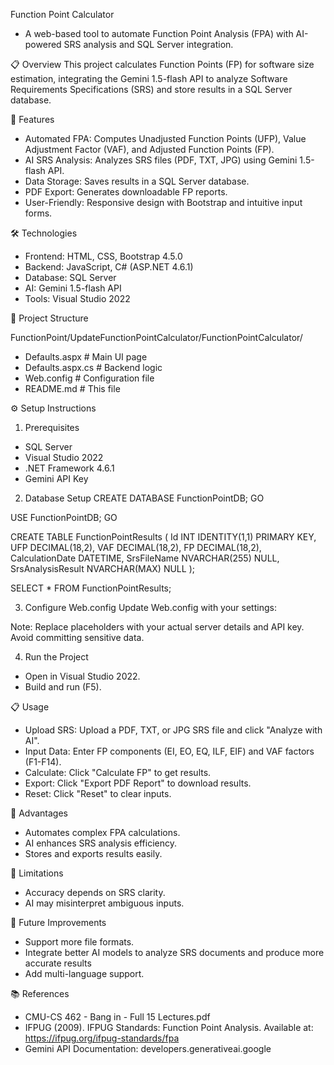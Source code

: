 Function Point Calculator
- A web-based tool to automate Function Point Analysis (FPA) with AI-powered SRS analysis and SQL Server integration.

📋 Overview
This project calculates Function Points (FP) for software size estimation, integrating the Gemini 1.5-flash API to analyze Software Requirements Specifications (SRS) and store results in a SQL Server database.

🚀 Features
- Automated FPA: Computes Unadjusted Function Points (UFP), Value Adjustment Factor (VAF), and Adjusted Function Points (FP).
- AI SRS Analysis: Analyzes SRS files (PDF, TXT, JPG) using Gemini 1.5-flash API.
- Data Storage: Saves results in a SQL Server database.
- PDF Export: Generates downloadable FP reports.
- User-Friendly: Responsive design with Bootstrap and intuitive input forms.

🛠️ Technologies
- Frontend: HTML, CSS, Bootstrap 4.5.0
- Backend: JavaScript, C# (ASP.NET 4.6.1)
- Database: SQL Server
- AI: Gemini 1.5-flash API
- Tools: Visual Studio 2022

📂 Project Structure

FunctionPoint/UpdateFunctionPointCalculator/FunctionPointCalculator/
- Defaults.aspx      # Main UI page
- Defaults.aspx.cs   # Backend logic
- Web.config         # Configuration file
- README.md                  # This file

⚙️ Setup Instructions
1. Prerequisites
- SQL Server
- Visual Studio 2022
- .NET Framework 4.6.1
- Gemini API Key

2. Database Setup
CREATE DATABASE FunctionPointDB;
GO

USE FunctionPointDB;
GO

CREATE TABLE FunctionPointResults (
    Id INT IDENTITY(1,1) PRIMARY KEY,
    UFP DECIMAL(18,2),
    VAF DECIMAL(18,2),
    FP DECIMAL(18,2),
    CalculationDate DATETIME,
    SrsFileName NVARCHAR(255) NULL,
    SrsAnalysisResult NVARCHAR(MAX) NULL
);

SELECT * FROM FunctionPointResults;

3. Configure Web.config
Update Web.config with your settings:
<connectionStrings>
    <add name="FunctionPointDB" connectionString="Server=[YourServer];Database=FunctionPointDB;User Id=[YourUser];Password=[YourPassword];" providerName="System.Data.SqlClient" />
</connectionStrings>
<appSettings>
    <add key="AiApiKey" value="[YourGeminiApiKey]" />
</appSettings>


Note: Replace placeholders with your actual server details and API key. Avoid committing sensitive data.

4. Run the Project
- Open in Visual Studio 2022.
- Build and run (F5).


📋 Usage
-  Upload SRS: Upload a PDF, TXT, or JPG SRS file and click "Analyze with AI".
- Input Data: Enter FP components (EI, EO, EQ, ILF, EIF) and VAF factors (F1-F14).
- Calculate: Click "Calculate FP" to get results.
- Export: Click "Export PDF Report" to download results.
- Reset: Click "Reset" to clear inputs.


🌟 Advantages
+ Automates complex FPA calculations.
+ AI enhances SRS analysis efficiency.
+ Stores and exports results easily.

🚧 Limitations
- Accuracy depends on SRS clarity.
- AI may misinterpret ambiguous inputs.

🔮 Future Improvements
- Support more file formats.
- Integrate better AI models to analyze SRS documents and produce more accurate results
- Add multi-language support.

📚 References
- CMU-CS 462 - Bang in - Full 15 Lectures.pdf
- IFPUG (2009). IFPUG Standards: Function Point Analysis. Available at: https://ifpug.org/ifpug-standards/fpa
- Gemini API Documentation: developers.generativeai.google


